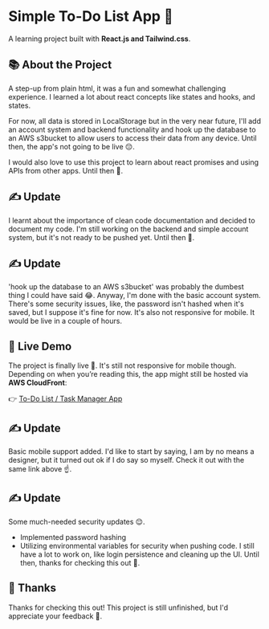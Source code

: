 # Simple To-Do List App 📝

A learning project built with **React.js and Tailwind.css**.

## 📚 About the Project

A step-up from plain html, it was a fun and somewhat challenging experience. I learned a lot about react concepts like states and hooks, and states.

For now, all data is stored in LocalStorage but in the very near future, I'll add an account system and backend functionality and hook up the database to an AWS s3bucket to allow users to access their data from any device. Until then, the app's not going to be live 😔.

I would also love to use this project to learn about react promises and using APIs from other apps. Until then 👋.


## ✍️ Update

I learnt about the importance of clean code documentation and decided to document my code. I'm still working on the backend and simple account system, but it's not ready to be pushed yet. Until then 🤞.


## ✍️ Update

'hook up the database to an AWS s3bucket' was probably the dumbest thing I could have said 😂. Anyway, I'm done with the basic account system. There's some security issues, like, the password isn't hashed when it's saved, but I suppose it's fine for now. It's also not responsive for mobile. It would be live in a couple of hours.


## 🚀 Live Demo
The project is finally live 🥳. It's still not responsive for mobile though. Depending on when you’re reading this, the app might still be hosted via **AWS CloudFront**:

👉 [To-Do List / Task Manager App](https://d2vdiel819qjrp.cloudfront.net/)


## ✍️ Update

Basic mobile support added. I'd like to start by saying, I am by no means a designer, but it turned out ok if I do say so myself. Check it out with the same link above ☝️.

## ✍️ Update

Some much-needed security updates 😌.
-	Implemented password hashing
-	Utilizing environmental variables for security when pushing code.
I still have a lot to work on, like login persistence and cleaning up the UI. Until then, thanks for checking this out 🙏.


## 🙏 Thanks

Thanks for checking this out! This project is still unfinished, but I'd appreciate your feedback 👊.

